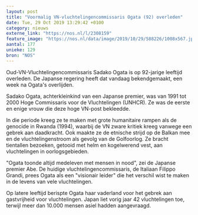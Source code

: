 ```yaml
---
layout: post
title: "Voormalig VN-vluchtelingencommissaris Ogata (92) overleden"
date: Tue, 29 Oct 2019 13:29:42 +0100
category: nieuws
externe_link: "https://nos.nl/l/2308159"
feature_image: "https://nos.nl/data/image/2019/10/29/588226/1008x567.jpg"
aantal: 177
unieke: 129
bron: "NOS"
---
```


<p>Oud-VN-Vluchtelingencommissaris Sadako Ogata is op 92-jarige leeftijd overleden. De Japanse regering heeft dat vandaag bekendgemaakt, een week na Ogata's overlijden.</p>
<p>Sadako Ogata, achterkleinkind van een Japanse premier, was van 1991 tot 2000 Hoge Commissaris voor de Vluchtelingen (UNHCR). Ze was de eerste en enige vrouw die deze hoge VN-post bekleedde.</p>
<p>In die periode kreeg ze te maken met grote humanitaire rampen als de genocide in Rwanda (1994), waarbij de VN zware kritiek kreeg vanwege een gebrek aan daadkracht. Ook maakte ze de etnische strijd op de Balkan mee en de vluchtelingenstroom als gevolg van de Golfoorlog. Ze bracht tientallen bezoeken, getooid met helm en kogelwerend vest, aan vluchtelingen in oorlogsgebieden.</p>
<p>"Ogata toonde altijd medeleven met mensen in nood", zei de Japanse premier Abe. De huidige vluchtelingencommissaris, de Italiaan Filippo Grandi, prees Ogata als een "visionair leider" die het verschil wist te maken in de levens van vele vluchtelingen.</p>
<p>Op latere leeftijd berispte Ogata haar vaderland voor het gebrek aan gastvrijheid voor vluchtelingen. Japan liet vorig jaar 42 vluchtelingen toe, terwijl meer dan 10.000 mensen asiel hadden aangevraagd.</p>
